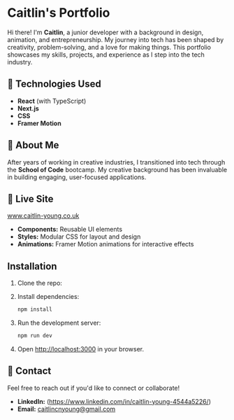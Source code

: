 # Caitlin's Portfolio

Hi there! I'm **Caitlin**, a junior developer with a background in design, animation, and entrepreneurship. My journey into tech has been shaped by creativity, problem-solving, and a love for making things. This portfolio showcases my skills, projects, and experience as I step into the tech industry.

## 🧊 Technologies Used
- **React** (with TypeScript)
- **Next.js**
- **CSS**
- **Framer Motion**

## 💌 About Me
After years of working in creative industries, I transitioned into tech through the **School of Code** bootcamp. My creative background has been invaluable in building engaging, user-focused applications.

## 🫧 Live Site
www.caitlin-young.co.uk

- **Components:** Reusable UI elements
- **Styles:** Modular CSS for layout and design
- **Animations:** Framer Motion animations for interactive effects


## Installation
1. Clone the repo:

2. Install dependencies:
   ```bash
   npm install
   ```
3. Run the development server:
   ```bash
   npm run dev
   ```
4. Open [http://localhost:3000](http://localhost:3000) in your browser.

## 📧 Contact
Feel free to reach out if you'd like to connect or collaborate!
- **LinkedIn:** (https://www.linkedin.com/in/caitlin-young-4544a5226/)
- **Email:** caitlincnyoung@gmail.com


